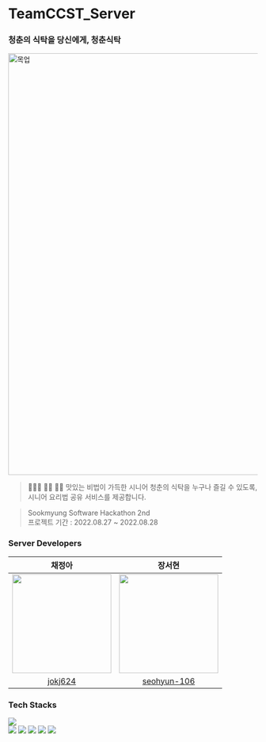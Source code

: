 # TeamCCST_Server
### 청춘의 식탁을 당신에게, 청춘식탁

<img width="853" alt="목업" src="https://user-images.githubusercontent.com/20807197/187061814-1ee7ec4c-a97d-41de-8423-0eae598975f0.png">

> 👨🏻‍🍳 👵🏻 👴🏻 맛있는 비법이 가득한 시니어 청춘의 식탁을
누구나 즐길 수 있도록, 시니어 요리법 공유 서비스를 제공합니다.

> Sookmyung Software Hackathon 2nd   
> 프로젝트 기간 : 2022.08.27 ~ 2022.08.28

### Server Developers

| 채정아 | 장서현 |
| :---: | :---: | 
|<img src="https://user-images.githubusercontent.com/20807197/187062369-c5f312bb-104b-4267-b87d-02d7715b468a.png" width="200px" height="200px" />|<img src ="https://user-images.githubusercontent.com/20807197/187062387-6864414d-c5b3-47a8-8d25-6635a96ea0e2.png" width = "200px" height="200px" />|
|[jokj624](https://github.com/jokj624)|[seohyun-106](https://github.com/seohyun-106)| 

### Tech Stacks
<img src="https://img.shields.io/badge/Node.js-43853D?style=for-the-badge&logo=node.js&logoColor=white">\
<img src="https://img.shields.io/badge/TypeScript-007ACC?style=for-the-badge&logo=typescript&logoColor=white">
<img src="https://img.shields.io/badge/Express.js-404D59?style=for-the-badge">
<img src="https://img.shields.io/badge/MySQL-00000F?style=for-the-badge&logo=mysql&logoColor=white">
<img src="https://img.shields.io/badge/Heroku-430098?style=for-the-badge&logo=heroku&logoColor=white">
<img src="https://img.shields.io/badge/Amazon_AWS-232F3E?style=for-the-badge&logo=amazon-aws&logoColor=white">
